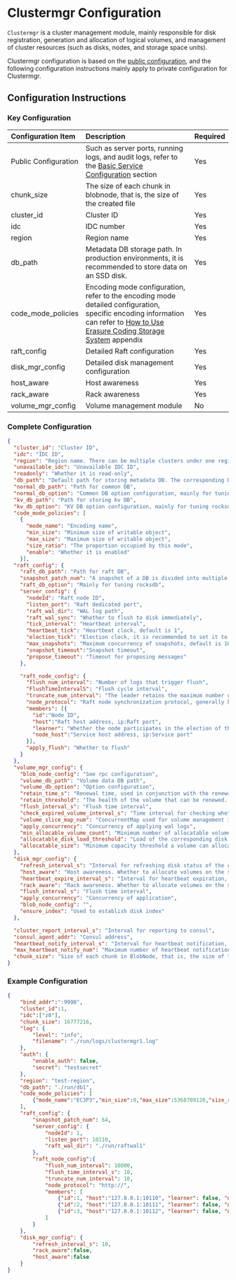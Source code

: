 # Clustermgr Configuration

`Clustermgr` is a cluster management module, mainly responsible for disk registration, generation and allocation of logical volumes, and management of cluster resources (such as disks, nodes, and storage space units).

Clustermgr configuration is based on the [public configuration](./base.md), and the following configuration instructions mainly apply to private configuration for Clustermgr.

## Configuration Instructions

### Key Configuration

| Configuration Item   | Description                                                                                                                                                                                                      | Required |
|:---------------------|:-----------------------------------------------------------------------------------------------------------------------------------------------------------------------------------------------------------------|:---------|
| Public Configuration | Such as server ports, running logs, and audit logs, refer to the [Basic Service Configuration](./base.md) section                                                                                                | Yes      |
| chunk_size           | The size of each chunk in blobnode, that is, the size of the created file                                                                                                                                        | Yes      |
| cluster_id           | Cluster ID                                                                                                                                                                                                       | Yes      |
| idc                  | IDC number                                                                                                                                                                                                       | Yes      |
| region               | Region name                                                                                                                                                                                                      | Yes      |
| db_path              | Metadata DB storage path. In production environments, it is recommended to store data on an SSD disk.                                                                                                            | Yes      |
| code_mode_policies   | Encoding mode configuration, refer to the encoding mode detailed configuration, specific encoding information can refer to [How to Use Erasure Coding Storage System](../../../user-guide/blobstore.md) appendix | Yes      |
| raft_config          | Detailed Raft configuration                                                                                                                                                                                      | Yes      |
| disk_mgr_config      | Detailed disk management configuration                                                                                                                                                                           | Yes      |
| host_aware           | Host awareness                                                                                                                                                                                                   | Yes      |
| rack_aware           | Rack awareness                                                                                                                                                                                                   | Yes      |
| volume_mgr_config    | Volume management module                                                                                                                                                                                         | No       |

### Complete Configuration

```json
{
  "cluster_id": "Cluster ID",
  "idc": "IDC ID",
  "region": "Region name. There can be multiple clusters under one region. This can be used in conjunction with access to select multiple regions and clusters when writing.",
  "unavailable_idc": "Unavailable IDC ID",
  "readonly": "Whether it is read-only",
  "db_path": "Default path for storing metadata DB. The corresponding DB data will be automatically created in this directory if there is no additional configuration for the DB.",
  "normal_db_path": "Path for common DB",
  "normal_db_option": "Common DB option configuration, mainly for tuning rocksdb",
  "kv_db_path": "Path for storing kv DB",
  "kv_db_option": "KV DB option configuration, mainly for tuning rocksdb",
  "code_mode_policies": [
    {
      "mode_name": "Encoding name",
      "min_size": "Minimum size of writable object",
      "max_size": "Maximum size of writable object",
      "size_ratio": "The proportion occupied by this mode",
      "enable": "Whether it is enabled"
    }],
  "raft_config": {
    "raft_db_path": "Path for raft DB",
    "snapshot_patch_num": "A snapshot of a DB is divided into multiple patches. The snapshot data of a DB is very large and needs to be divided into multiple patches to be sent.",
    "raft_db_option": "Mainly for tuning rocksdb",
    "server_config": {
      "nodeId": "Raft node ID",
      "listen_port": "Raft dedicated port",
      "raft_wal_dir": "WAL log path",
      "raft_wal_sync": "Whether to flush to disk immediately",
      "tick_interval": "Heartbeat interval",
      "heartbeat_tick": "Heartbeat clock, default is 1",
      "election_tick": "Election clock, it is recommended to set it to 5*heartbeat_tick, default is 5",
      "max_snapshots": "Maximum concurrency of snapshots, default is 10",
      "snapshot_timeout":"Snapshot timeout",
      "propose_timeout": "Timeout for proposing messages"
    },

    "raft_node_config": {
      "flush_num_interval": "Number of logs that trigger flush",
      "FlushTimeIntervalS": "Flush cycle interval",
      "truncate_num_interval": "The leader retains the maximum number of log entries. The number of log entries loaded when the service starts can also be understood as the difference between the log entries of the leader and the follower. If it exceeds this value, log synchronization needs to go through snapshot synchronization, so this value is generally kept above 100,000.",
      "node_protocol": "Raft node synchronization protocol, generally http:// protocol",
      "members": [{
        "id":"Node ID",
        "host":"Raft host address, ip:Raft port",
        "learner": "Whether the node participates in the election of the main node",
        "node_host":"Service host address, ip:Service port"
      }],
      "apply_flush": "Whether to flush"
    }
  },
  "volume_mgr_config": {
    "blob_node_config": "See rpc configuration",
    "volume_db_path": "Volume data DB path",
    "volume_db_option": "Option configuration",
    "retain_time_s": "Renewal time, used in conjunction with the renewal time of the proxy",
    "retain_threshold": "The health of the volume that can be renewed. The health segment of the volume must be greater than this value to be renewed",
    "flush_interval_s": "Flush time interval",
    "check_expired_volume_interval_s": "Time interval for checking whether the volume has expired",
    "volume_slice_map_num": "ConcurrentMap used for volume management in cm, used to improve the performance of volume read and write. This value determines how many maps all volumes are divided into for management",
    "apply_concurrency": "Concurrency of applying wal logs",
    "min_allocable_volume_count": "Minimum number of allocatable volumes",
    "allocatable_disk_load_threshold": "Load of the corresponding disk that the volume can be allocated to",
    "allocatable_size": "Minimum capacity threshold a volume can allocate"
  },
  "disk_mgr_config": {
    "refresh_interval_s": "Interval for refreshing disk status of the current cluster",
    "host_aware": "Host awareness. Whether to allocate volumes on the same machine when allocating volumes. Host isolation must be configured in production environment",
    "heartbeat_expire_interval_s": "Interval for heartbeat expiration, for the heartbeat time reported by BlobNode",
    "rack_aware": "Rack awareness. Whether to allocate volumes on the same rack when allocating volumes. Rack isolation is configured based on the storage environment conditions",
    "flush_interval_s": "Flush time interval",
    "apply_concurrency": "Concurrency of application",
    "blob_node_config": "",
    "ensure_index": "Used to establish disk index"
  },

  "cluster_report_interval_s": "Interval for reporting to consul",
  "consul_agent_addr": "Consul address",
  "heartbeat_notify_interval_s": "Interval for heartbeat notification, used to process the disk information reported by BlobNode regularly. This time should be smaller than the time interval reported by BlobNode to avoid disk heartbeat timeout expiration",
  "max_heartbeat_notify_num": "Maximum number of heartbeat notifications",
  "chunk_size": "Size of each chunk in BlobNode, that is, the size of the created file"
}
```


### Example Configuration

```json
{
    "bind_addr":":9998",
    "cluster_id":1,
    "idc":["z0"],
    "chunk_size": 16777216,
    "log": {
        "level": "info",
        "filename": "./run/logs/clustermgr1.log"
    },
    "auth": {
        "enable_auth": false,
        "secret": "testsecret"
    },
    "region": "test-region",
    "db_path": "./run/db1",
    "code_mode_policies": [
        {"mode_name":"EC3P3","min_size":0,"max_size":5368709120,"size_ratio":1,"enable":true}
    ],
    "raft_config": {
        "snapshot_patch_num": 64,
        "server_config": {
            "nodeId": 1,
            "listen_port": 10110,
            "raft_wal_dir": "./run/raftwal1"
        },
        "raft_node_config":{
            "flush_num_interval": 10000,
            "flush_time_interval_s": 10,
            "truncate_num_interval": 10,
            "node_protocol": "http://",
            "members": [
                {"id":1, "host":"127.0.0.1:10110", "learner": false, "node_host":"127.0.0.1:9998"},
                {"id":2, "host":"127.0.0.1:10111", "learner": false, "node_host":"127.0.0.1:9999"},
                {"id":3, "host":"127.0.0.1:10112", "learner": false, "node_host":"127.0.0.1:10000"}
            ]
        }
    },
    "disk_mgr_config": {
        "refresh_interval_s": 10,
        "rack_aware":false,
        "host_aware":false
    }
}
```